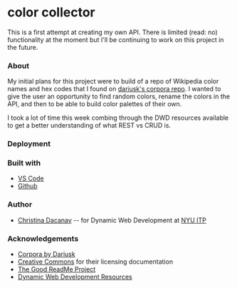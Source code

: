 <!-- Every README should start with an H1 -->

# color collector

This is a first attempt at creating my own API. There is limited (read: no) functionality at the moment but I'll be continuing to work on this project in the future.

### About

My initial plans for this project were to build of a repo of Wikipedia color names and hex codes that I found on [dariusk's corpora repo](https://github.com/dariusk/corpora). I wanted to give the user an opportunity to find random colors, rename the colors in the API, and then to be able to build color palettes of their own.

I took a lot of time this week combing through the DWD resources available to get a better understanding of what REST vs CRUD is.

<!-- It is essential to describe how to set up your project -->

### Deployment

### Built with

- [VS Code](https://code.visualstudio.com/)
- [Github](https://github.com)

### Author

- [Christina Dacanay](http://cdacanay.com/) -- for Dynamic Web Development at [NYU ITP](https://itp.nyu.edu)

### Acknowledgements

- [Corpora by Dariusk](https://github.com/dariusk/corpora)
- [Creative Commons](https://creativecommons.org/licenses/by/4.0/) for their licensing documentation
- [The Good ReadMe Project](https://github.com/itp-dwd/2020-spring/blob/master/templates/readme-template.md)
- [Dynamic Web Development Resources](https://github.com/itp-dwd/2020-spring/blob/master/weeks/04_back-end-foundations.md)
